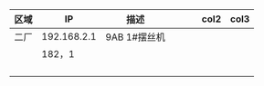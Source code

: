 | 区域 | IP          | 描述         |  |  |  | col2 | col3 |
| ---- | ----------- | ------------ | - | - | - | ---- | ---- |
| 二厂 | 192.168.2.1 | 9AB 1#摆丝机 |  |  |  |      |      |
|      | 182，1      |              |  |  |  |      |      |
|      |             |              |  |  |  |      |      |
|      |             |              |  |  |  |      |      |
|      |             |              |  |  |  |      |      |
|      |             |              |  |  |  |      |      |
